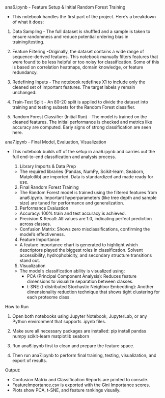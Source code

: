
ana6.ipynb - Feature Setup & Initial Random Forest Training
  - This notebook handles the first part of the project. Here’s a breakdown of what it does:
  
  1. Data Sampling
    - The full dataset is shuffled and a sample is taken to ensure randomness and reduce potential ordering bias in training/testing.
  
  2. Feature Filtering
     -Originally, the dataset contains a wide range of sequence-derived features. This notebook manually filters features that were found to be less helpful or too noisy for classification. Some of this is based on correlation heatmaps, domain knowledge, or feature redundancy.
  
  4. Redefining Inputs
    - The notebook redefines X1 to include only the cleaned set of important features. The target labels y remain unchanged.
  
  5. Train-Test Split
    - An 80-20 split is applied to divide the dataset into training and testing subsets for the Random Forest classifier.
  
  6. Random Forest Classifier (Initial Run)
    - The model is trained on the cleaned features. The initial performance is checked and metrics like accuracy are computed. Early signs of strong classification are seen here.

ana7.ipynb - Final Model, Evaluation, Visualization
- This notebook builds off of the setup in ana6.ipynb and carries out the full end-to-end classification and analysis process.
  
  1. Library Imports & Data Prep
    - The required libraries (Pandas, NumPy, Scikit-learn, Seaborn, Matplotlib) are imported. Data is standardized and made ready for use.
  
  2. Final Random Forest Training
  - The Random Forest model is trained using the filtered features from ana6.ipynb. Important hyperparameters (like tree depth and sample size) are tuned for performance and generalization.
  
  3. Performance Evaluation
    - Accuracy: 100% train and test accuracy is achieved.
    - Precision & Recall: All values are 1.0, indicating perfect prediction across classes.
    - Confusion Matrix: Shows zero misclassifications, confirming the model’s effectiveness.
  
  4. Feature Importance
    - A feature importance chart is generated to highlight which descriptors played the biggest roles in classification. Solvent accessibility, hydrophobicity, and secondary structure transitions stand out.
  
  5. Visualization
    - The model’s classification ability is visualized using:
      - PCA (Principal Component Analysis): Reduces feature dimensions to visualize separation between classes.
      - t-SNE (t-distributed Stochastic Neighbor Embedding): Another dimensionality reduction technique that shows tight clustering for each proteome class.

How to Run
  1. Open both notebooks using Jupyter Notebook, JupyterLab, or any Python environment that supports .ipynb files.

  2. Make sure all necessary packages are installed:
    pip install pandas numpy scikit-learn matplotlib seaborn

  3. Run ana6.ipynb first to clean and prepare the feature space.

  4. Then run ana7.ipynb to perform final training, testing, visualization, and export of results.

Output:
  - Confusion Matrix and Classification Reports are printed to console.
  - FeatureImportance.csv is exported with the Gini Importance scores.
  - Plots show PCA, t-SNE, and feature rankings visually.
